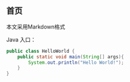 ## 首页



本文采用Markdown格式



Java 入口：

```java
public class HelloWorld {
    public static void main(String[] args){
        System.out.println("Hello World!");
    }
}
```


